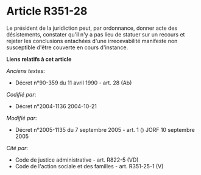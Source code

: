 # Article R351-28

Le président de la juridiction peut, par ordonnance, donner acte des désistements, constater qu'il n'y a pas lieu de statuer
sur un recours et rejeter les conclusions entachées d'une irrecevabilité manifeste non susceptible d'être couverte en cours
d'instance.

**Liens relatifs à cet article**

_Anciens textes_:

  - Décret n°90-359 du 11 avril 1990 - art. 28 (Ab)

_Codifié par_:

  - Décret n°2004-1136 2004-10-21

_Modifié par_:

  - Décret n°2005-1135 du 7 septembre 2005 - art. 1 () JORF 10 septembre 2005

_Cité par_:

  - Code de justice administrative - art. R822-5 (VD)
  - Code de l'action sociale et des familles - art. R351-25-1 (V)

